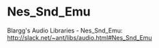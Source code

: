 # Nes_Snd_Emu
Blargg's Audio Libraries - Nes_Snd_Emu: http://slack.net/~ant/libs/audio.html#Nes_Snd_Emu
